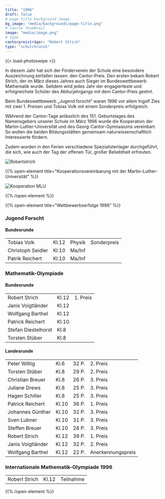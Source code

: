 ```yaml
---
title: "1996"
draft: false
# page title background image
bg_image: "media/backgrounds/page-title.png"
# course thumbnail
image: "media/image.png"
# type
cantorpreisträger: "Robert Strich"
type: "schulchronik"
---
```


{{< load-photoswipe >}}

In diesem Jahr hat sich der Förderverein der Schule eine besondere Auszeichnung einfallen lassen: den Cantor-Preis. Den ersten bekam Robert Strich, der im März dieses Jahres auch Sieger im Bundeswettbewerb Mathematik wurde. Seitdem wird jedes Jahr der engagierteste und erfolgreichste Schüler des Abiturjahrgangs mit dem Cantor-Preis geehrt.

Beim Bundeswettbewerb „Jugend forscht“ waren 1996 vor allem Ingolf Zies mit zwei 1. Preisen und Tobias Volk mit einem Sonderpreis erfolgreich.

Während der Cantor-Tage anlässlich des 151. Geburtstages des Namensgebers unserer Schule im März 1996 wurde die Kooperation der Martin-Luther-Universität und des Georg-Cantor-Gymnasiums vereinbart. So wollen die beiden Bildungsstätten gemeinsam naturwissenschaftlich Interessierte fördern.

Zudem wurden in den Ferien verschiedene Spezialistenlager durchgeführt, die sich, wie auch der Tag der offenen Tür, großer Beliebtheit erfreuten.

![Robertstrich](/media/schulchronik/1996/robertstrich.png)

{{% open-element title="Kooperationsvereinbarung mit der Martin-Luther-Universität" %}}

![Kooperation MLU](/media/schulchronik/1996/mlu_1.png)

{{% /open-element %}}

{{% open-element title="Wettbewerbserfolge 1996" %}}

### Jugend Forscht

#### Bundesrunde

|||||
|-|-|-|-|
|Tobias Volk|Kl.12|Physik|Sonderpreis|
|Christoph Seidler|Kl.10|Ma/Inf||
|Patrik Reichert|Kl.10|Ma/Inf||

### Mathematik-Olympiade

#### Bundesrunde

||||
|-|-|-|
|Robert Strich|Kl.12|1. Preis|
|Janis Voigtländer|Kl.12||
|Wolfgang Barthel|Kl.12||
|Patrick Reichert|Kl.10||
|Stefan Diestelhorst|Kl.8||
|Torsten Stüber|Kl.8||

#### Landesrunde

|||||
|-|-|-|-|
|Peter Wittig|Kl.6|32 P.|2. Preis|
|Torsten Stüber|Kl.8|29 P.|2. Preis|
|Christian Breuer|Kl.8|26 P.|3. Preis|
|Juliane Drews|Kl.8|25 P.|3. Preis|
|Hagen Schiller|Kl.8|25 P.|3. Preis|
|Patrick Reichert|Kl.10|36 P.|1. Preis|
|Johannes Günther|Kl.10|32 P.|3. Preis|
|Sven Lubner|Kl.10|31 P.|3. Preis|
|Steffen Breuer|Kl.10|28 P.|3. Preis|
|Robert Strich|Kl.12|39 P.|1. Preis|
|Janis Voigtländer|Kl.12|32 P.|2. Preis|
|Wolfgang Barthel|Kl.12|22 P.|Anerkennungspreis|

### Internationale Mathematik-Olympiade 1996

||||
|-|-|-|
|Robert Strich|Kl.12|Teilnahme|

{{% /open-element %}}
